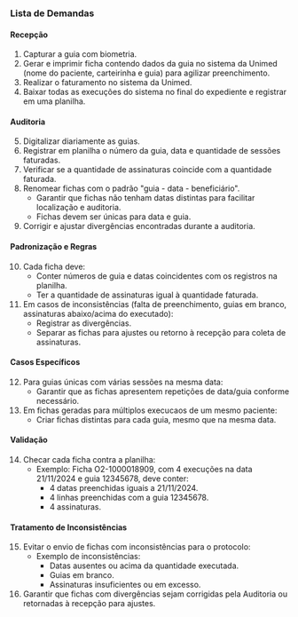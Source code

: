 ### Lista de Demandas

#### **Recepção**
1. Capturar a guia com biometria.
2. Gerar e imprimir ficha contendo dados da guia no sistema da Unimed (nome do paciente, carteirinha e guia) para agilizar preenchimento.
3. Realizar o faturamento no sistema da Unimed.
4. Baixar todas as execuções do sistema no final do expediente e registrar em uma planilha.

#### **Auditoria**
5. Digitalizar diariamente as guias.
6. Registrar em planilha o número da guia, data e quantidade de sessões faturadas.
7. Verificar se a quantidade de assinaturas coincide com a quantidade faturada.
8. Renomear fichas com o padrão "guia - data - beneficiário".
   - Garantir que fichas não tenham datas distintas para facilitar localização e auditoria.
   - Fichas devem ser únicas para data e guia.
9. Corrigir e ajustar divergências encontradas durante a auditoria.

#### **Padronização e Regras**
10. Cada ficha deve:
    - Conter números de guia e datas coincidentes com os registros na planilha.
    - Ter a quantidade de assinaturas igual à quantidade faturada.
11. Em casos de inconsistências (falta de preenchimento, guias em branco, assinaturas abaixo/acima do executado):
    - Registrar as divergências.
    - Separar as fichas para ajustes ou retorno à recepção para coleta de assinaturas.

#### **Casos Específicos**
12. Para guias únicas com várias sessões na mesma data:
    - Garantir que as fichas apresentem repetições de data/guia conforme necessário.
13. Em fichas geradas para múltiplos execucaos de um mesmo paciente:
    - Criar fichas distintas para cada guia, mesmo que na mesma data.

#### **Validação**
14. Checar cada ficha contra a planilha:
    - Exemplo: Ficha O2-1000018909, com 4 execuções na data 21/11/2024 e guia 12345678, deve conter:
      - 4 datas preenchidas iguais a 21/11/2024.
      - 4 linhas preenchidas com a guia 12345678.
      - 4 assinaturas.

#### **Tratamento de Inconsistências**
15. Evitar o envio de fichas com inconsistências para o protocolo:
    - Exemplo de inconsistências:
      - Datas ausentes ou acima da quantidade executada.
      - Guias em branco.
      - Assinaturas insuficientes ou em excesso.
16. Garantir que fichas com divergências sejam corrigidas pela Auditoria ou retornadas à recepção para ajustes.